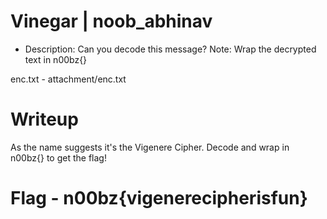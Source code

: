 # Vinegar | noob_abhinav

- Description: Can you decode this message? Note: Wrap the decrypted text in n00bz{} 


enc.txt - attachment/enc.txt


# Writeup

As the name suggests it's the Vigenere Cipher. Decode and wrap in n00bz{} to get the flag!

# Flag - n00bz{vigenerecipherisfun}
